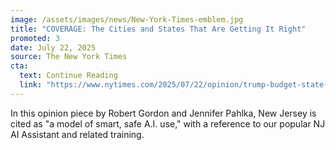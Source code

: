 ```yaml
---
image: /assets/images/news/New-York-Times-emblem.jpg
title: "COVERAGE: The Cities and States That Are Getting It Right"
promoted: 3
date: July 22, 2025
source: The New York Times
cta:
  text: Continue Reading
  link: "https://www.nytimes.com/2025/07/22/opinion/trump-budget-state-city-local.html"
---
```


In this opinion piece by Robert Gordon and Jennifer Pahlka, New Jersey is cited as "a model of smart, safe A.I. use," with a reference to our popular NJ AI Assistant and related training.
